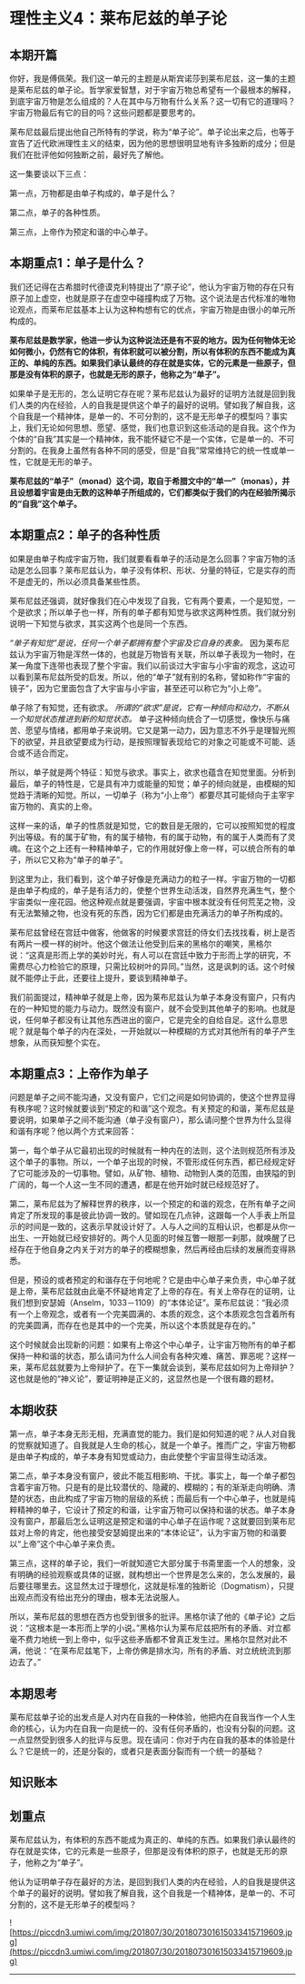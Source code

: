 # 理性主义4：莱布尼兹的单子论

## 本期开篇

你好，我是傅佩荣。我们这一单元的主题是从斯宾诺莎到莱布尼兹，这一集的主题是莱布尼兹的单子论。哲学家爱智慧，对于宇宙万物总希望有一个最根本的解释，到底宇宙万物是怎么组成的？人在其中与万物有什么关系？这一切有它的道理吗？宇宙万物最后有它的目的吗？这些问题都是要思考的。

莱布尼兹最后提出他自己所特有的学说，称为“单子论”。单子论出来之后，也等于宣告了近代欧洲理性主义的结束，因为他的思想很明显地有许多独断的成分；但是我们在批评他如何独断之前，最好先了解他。

这一集要谈以下三点：

第一点，万物都是由单子构成的，单子是什么？

第二点，单子的各种性质。

第三点，上帝作为预定和谐的中心单子。

## 本期重点1：单子是什么？

我们还记得在古希腊时代德谟克利特提出了“原子论”，他认为宇宙万物的存在只有原子加上虚空，也就是原子在虚空中碰撞构成了万物。这个说法是古代标准的唯物论观点，而莱布尼兹基本上认为这种构想有它的优点，宇宙万物是由很小的单元所构成的。

 **莱布尼兹是数学家，他进一步认为这种说法还是有不妥的地方。因为任何物体无论如何微小，仍然有它的体积，有体积就可以被分割，所以有体积的东西不能成为真正的、单纯的东西。如果我们承认最终的存在就是实体，它的元素是一些原子，但那是没有体积的原子，也就是无形的原子，他称之为“单子”。**

如果单子是无形的，怎么证明它存在呢？莱布尼兹认为最好的证明方法就是回到我们人类的内在经验，人的自我是提供这个单子的最好的说明。譬如我了解自我，这个自我是一个精神体，是单一的、不可分割的，这不是无形单子的模型吗？事实上，我们无论如何思想、愿望、感觉，我们也意识到这些活动的是自我。这个作为个体的“自我”其实是一个精神体，我不能怀疑它不是一个实体，它是单一的、不可分割的。在我身上虽然有各种不同的感受，但是“自我”常常维持它的统一性或单一性，它就是无形的单子。

 **莱布尼兹的“单子”（monad）这个词，取自于希腊文中的“单一”（monas），并且设想着宇宙是由无数的这种单子所组成的，它们都类似于我们的内在经验所揭示的“自我”这个单子。**

## 本期重点2：单子的各种性质

如果是由单子构成宇宙万物，我们就要看看单子的活动是怎么回事？宇宙万物的活动是怎么回事？莱布尼兹认为，单子没有体积、形状、分量的特征，它是实存的而不是虚无的，所以必须具备某些性质。

莱布尼兹还强调，就好像我们在心中发现了自我，它有两个要素，一个是知觉，一个是欲求；所以单子也一样，所有的单子都有知觉与欲求这两种性质。我们就分别说明一下知觉与欲求，其实这两个也是同一个东西。

 *“单子有知觉”是说，任何一个单子都拥有整个宇宙及它自身的表象。* 因为莱布尼兹认为宇宙万物是浑然一体的，也就是万物皆有关联，所以单子表现为一物时，在某一角度下连带也表现了整个宇宙。我们以前谈过大宇宙与小宇宙的观念，这边可以看到莱布尼兹所受的启发。所以，他的“单子”就有别的名称，譬如称作“宇宙的镜子”，因为它里面包含了大宇宙与小宇宙，甚至还可以称它为“小上帝”。

单子除了有知觉，还有欲求。 *所谓的“欲求”是说，它有一种倾向和动力，不断从一个知觉状态推进到新的知觉状态。* 单子这种倾向统合了一切感觉，像快乐与痛苦、愿望与情绪，都用单子来说明。它又是第一动力，因为意志不外乎是理智光照下的欲望，并且欲望要成为行动，是按照理智表现给它的对象之可能或不可能、适合或不适合而定。

所以，单子就是两个特征：知觉与欲求。事实上，欲求也蕴含在知觉里面。分析到最后，单子的特性是，它是具有冲力或能量的知觉；单子的倾向就是，由模糊的知觉趋于清晰的知觉。所以，一切单子（称为“小上帝”）都要尽其可能倾向于主宰宇宙万物的、真实的上帝。

这样一来的话，单子的性质就是知觉，它的数目是无限的，它可以按照知觉的程度列出等级。有的属于矿物，有的属于植物，有的属于动物，有的属于人类而有了灵魂。在这个之上还有一种精神单子，它的作用就好像上帝一样，可以统合所有的单子，所以它又称为“单子的单子”。

到这里为止，我们看到，这个单子好像是充满动力的粒子一样。宇宙万物的一切都是由单子构成的，单子是有活力的，使整个世界生动活泼，自然界充满生气，整个宇宙类似一座花园。他这种观点就是要强调，宇宙中根本就没有任何荒芜之物，没有无法繁殖之物，也没有死的东西，因为它们都是由充满活力的单子所构成的。

莱布尼兹曾经在宫廷中做客，他做客的时候要求宫廷的侍女们去找找看，树上是否有两片一模一样的树叶。他这个做法让他受到后来的黑格尔的嘲笑，黑格尔说：“这真是形而上学的美妙时光，有人可以在宫廷中致力于形而上学的研究，不需费尽心力检验它的原理，只需比较树叶的异同。”当然，这是讽刺的话。这个时候就不能停止于此，还要往上提升，要谈到精神单子。

我们前面提过，精神单子就是上帝，因为莱布尼兹认为单子本身没有窗户，只有内在的一种知觉的能力与动力。既然没有窗户，就不会受到其他单子的影响。也就是说，任何单子都没有让其他东西进出的窗户，它是完全的自给自足。这什么意思呢？就是每个单子的内在深处，一开始就以一种模糊的方式对其他所有的单子产生想象，从而获知整个实在。

## 本期重点3：上帝作为单子

问题是单子之间不能沟通，又没有窗户，它们之间是如何协调的，使这个世界显得有秩序呢？这时候就要谈到“预定的和谐”这个观念。有关预定的和谐，莱布尼兹是要说明，如果单子之间不能沟通（单子没有窗户），那么请问整个世界为什么显得和谐有序呢？他以两个方式来回答：

第一，每个单子从它最初出现的时候就有一种内在的法则，这个法则规范所有涉及这个单子的事物。所以，一个单子出现的时候，不管形成任何东西，都已经规定好了它可能涉及的一切事物。譬如，从矿物、植物、动物到人类的范围，由狭隘的到广阔的，每一个人这一生不同的遭遇，都是在他开始时就已经规范好了。

第二，莱布尼兹为了解释世界的秩序，以一个预定的和谐的观念，在所有单子之间肯定了所发现的事是彼此协调一致的。譬如现在几点钟，这跟每一个人手表上所显示的时间是一致的，这表示早就设计好了。人与人之间的互相认识，也都是从你一出生、一开始就已经安排好的。两个人见面的时候互瞥一眼那一刹那，就唤醒了已经存在于他自身之内关于对方的单子的模糊想象，然后再经由后续的发展而变得熟悉。

但是，预设的或者预定的和谐存在于何地呢？它是由中心单子来负责，中心单子就是上帝，莱布尼兹就由此毫不怀疑地肯定了上帝的存在。有关上帝存在的证明，让我们想到安瑟姆（Anselm，1033－1109）的“本体论证”。莱布尼兹说：“我必须有一个上帝观念，或者有一个完美圆满的、本质的观念，这个本质观念包含着所有的完美圆满，而存在也是其中的一个完美，所以这个本质就是存在的。”

这个时候就会出现新的问题：如果有上帝这个中心单子，让宇宙万物所有的单子都保持一种和谐的状态，那么请问为什么人间会有各种灾难、痛苦、罪恶呢？这样一来，莱布尼兹就要为上帝辩护了。在下一集就会谈到，莱布尼兹如何为上帝辩护？这也就是他的“神义论”，要证明神是正义的，这显然也是一个很有趣的题材。

## 本期收获

第一点，单子本身无形无相，充满直觉的能力。我们是如何知道的呢？从人对自我的觉察就知道了。自我就是人生命的核心，就是一个单子。推而广之，宇宙万物都是由单子构成的，单子本身有知觉或动力，由此使整个宇宙显得生动活泼。

第二点，单子本身没有窗户，彼此不能互相影响、干扰。事实上，每一个单子都包含着宇宙万物。只是有的是比较潜伏的、隐藏的、模糊的；有的渐渐走向明确、清楚的状态，由此构成了宇宙万物的层级的系统；而最后有一个中心单子，也就是纯粹精神的单子，它设计了预定的和谐，让宇宙万物可以保持和谐的状态。单子本身没有窗户，那最后怎么证明这是预定和谐的中心单子在运作呢？这就要回到莱布尼兹对上帝的肯定，他也接受安瑟姆提出来的“本体论证”，认为宇宙万物的和谐要以“上帝”这个中心单子来负责。

第三点，这样的单子论，我们一听就知道它大部分属于书斋里面一个人的想象，没有明确的经验观察或具体的证据，就构想出一个世界是怎么来的，怎么发展的，最后要往哪里去。这显然太过于理想化，这就是标准的独断论（Dogmatism），只提出观点而没有给出充分的理由，根本无法说服人。

所以，莱布尼兹的思想在西方也受到很多的批评。黑格尔读了他的《单子论》之后说：“这根本是一本形而上学的小说。”黑格尔认为莱布尼兹把所有的矛盾、对立都毫不费力地统一到上帝中，似乎这些矛盾都不曾真正发生过。黑格尔显然对此不满，他说：“在莱布尼兹笔下，上帝仿佛是排水沟，所有的矛盾、对立统统流到那边去了。”

## 本期思考

莱布尼兹单子论的出发点是人对内在自我的一种体验，他把内在自我当作一个人生命的核心，认为内在自我一向是统一的、没有任何矛盾的，也没有分裂的问题。这一点显然受到很多人的批评与反思。现在请问：你对于内在自我的基本的体验是什么？它是统一的，还是分裂的，或者只是表面分裂而有一个统一的基础？

## 知识账本

## 划重点

莱布尼兹认为，有体积的东西不能成为真正的、单纯的东西。如果我们承认最终的存在就是实体，它的元素是一些原子，但那是没有体积的原子，也就是无形的原子，他称之为“单子”。

他认为证明单子存在最好的方法，是回到我们人类的内在经验，人的自我是提供这个单子的最好的说明。譬如我了解自我，这个自我是一个精神体，是单一的、不可分割的，这不是无形单子的模型吗？

![https://piccdn3.umiwi.com/img/201807/30/201807301615033415719609.jpg](https://piccdn3.umiwi.com/img/201807/30/201807301615033415719609.jpg)

---
